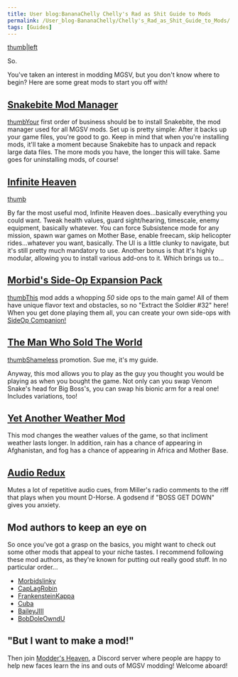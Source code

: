 ```yaml
---
title: User blog:BananaChelly Chelly's Rad as Shit Guide to Mods
permalink: /User_blog-BananaChelly/Chelly's_Rad_as_Shit_Guide_to_Mods/
tags: [Guides]
---
```


[thumb|left](/File:So_meme.jpg "wikilink")

So.

You've taken an interest in modding MGSV, but you don't know where to
begin? Here are some great mods to start you off with\! 

## [Snakebite Mod Manager](https://www.nexusmods.com/metalgearsolidvtpp/mods/106)

[thumbYour](/File:Snakebite.png "wikilink") first order of business
should be to install Snakebite, the mod manager used for all MGSV mods.
Set up is pretty simple: After it backs up your game files, you're good
to go. Keep in mind that when you're installing mods, it'll take a
moment because Snakebite has to unpack and repack large data files. The
more mods you have, the longer this will take. Same goes for
uninstalling mods, of course\! 

## [Infinite Heaven](https://www.nexusmods.com/metalgearsolidvtpp/mods/45)

[thumb](/File:45-0-1448484425.jpg "wikilink")

By far the most useful mod, Infinite Heaven does...basically everything
you could want. Tweak health values, guard sight/hearing, timescale,
enemy equipment, basically whatever. You can force Subsistence mode for
any mission, spawn war games on Mother Base, enable freecam, skip
helicopter rides...whatever you want, basically. The UI is a little
clunky to navigate, but it's still pretty much mandatory to use. Another
bonus is that it's highly modular, allowing you to install various
add-ons to it. Which brings us to...

## [Morbid's Side-Op Expansion Pack](https://www.nexusmods.com/metalgearsolidvtpp/mods/464)

[thumbThis](/File:464-4-1494937450.jpg "wikilink") mod adds a
whopping *50* side ops to the main game\! All of them have unique
flavor text and obstacles, so no "Extract the Soldier \#32" here\! When
you get done playing them all, you can create your own side-ops with
[SideOp
Companion\!](https://www.nexusmods.com/metalgearsolidvtpp/mods/571)

## [The Man Who Sold The World](https://www.nexusmods.com/metalgearsolidvtpp/mods/59)

[thumbShameless](/File:59-1532209796-1642007205.png "wikilink")
promotion. Sue me, it's my guide. 

Anyway, this mod allows you to play as the guy you thought you would be
playing as when you bought the game. Not only can you swap Venom Snake's
head for Big Boss's, you can swap his bionic arm for a real one\!
Includes variations, too\! 

## [Yet Another Weather Mod](https://www.nexusmods.com/metalgearsolidvtpp/mods/328)

This mod changes the weather values of the game, so that incliment
weather lasts longer. In addition, rain has a chance of appearing in
Afghanistan, and fog has a chance of appearing in Africa and Mother
Base. 

## [Audio Redux](https://www.nexusmods.com/metalgearsolidvtpp/mods/353)

Mutes a lot of repetitive audio cues, from Miller's radio comments to
the riff that plays when you mount D-Horse. A godsend if "BOSS GET DOWN"
gives you anxiety.

## Mod authors to keep an eye on

So once you've got a grasp on the basics, you might want to check out
some other mods that appeal to your niche tastes. I recommend following
these mod authors, as they're known for putting out really good stuff.
In no particular order...

  - [Morbidslinky](https://www.nexusmods.com/metalgearsolidvtpp/users/3335983)
  - [CapLagRobin](https://www.nexusmods.com/metalgearsolidvtpp/users/34529480)
  - [FrankensteinKappa](https://www.nexusmods.com/metalgearsolidvtpp/users/38775980)
  - [Cuba](https://www.nexusmods.com/users/6583285)
  - [BaileyJIII](https://www.nexusmods.com/users/2881893)
  - [BobDoleOwndU](https://www.nexusmods.com/users/4085798)

## "But I want to make a mod\!" 

Then join [Modder's Heaven](https://discord.gg/yttPsfr), a Discord
server where people are happy to help new faces learn the ins and outs
of MGSV modding\! Welcome aboard\!